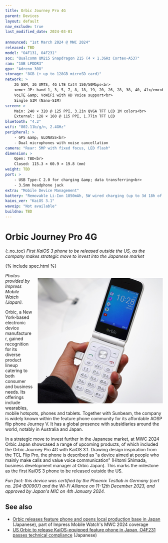 ```yaml
---
title: Orbic Journey Pro 4G
parent: Devices
layout: default
nav_exclude: true
last_modified_date: 2024-03-01

announced: "1st March 2024 @ MWC 2024"
released: TBD
model: "O4F131, O4F231"
soc: "Qualcomm QM215 Snapdragon 215 (4 × 1.3GHz Cortex-A53)"
ram: "1GB LPDDR3"
gpu: "Adreno 308"
storage: "8GB (+ up to 128GB microSD card)"
network: >
    2G GSM, 3G UMTS, 4G LTE Cat4 150/50Mbps<br>
    <em>+ JP: band 1, 3, 5, 7, 8, 18, 19, 20, 26, 28, 38, 40, 41</em><br>
    VoLTE &amp; VoWiFi with HD Voice support<br>
    Single SIM (Nano-SIM)
screen: >
    Main: 240 × 320 @ 125 PPI, 3.2in QVGA TFT LCD 1M colors<br>
    External: 128 × 160 @ 115 PPI, 1.77in TFT LCD
bluetooth: "4.2"
wifi: "802.11b/g/n, 2.4GHz"
peripheral: >
    - GPS &amp; GLONASS<br>
    - Dual microphones with noise cancellation
camera: "Rear: 5MP with fixed focus, LED flash"
dimension: >
    Open: TBD<br>
    Closed: 115.3 × 60.9 × 19.8 (mm)
weight: TBD
port: >
    - USB Type-C 2.0 for charging &amp; data transferring<br>
    - 3.5mm headphone jack
extra: "Mobile Device Management"
battery: "Removable Li-Ion 1850mAh, 5W wired charging (up to 3d 18h of LTE standby advertised)"
kaios_ver: "KaiOS 3.1"
wavoip: "Not available"
buildno: TBD
---
```

# Orbic Journey Pro 4G
{:.no_toc}
*First KaiOS 3 phone to be released outside the US, as the company makes strategic move to invest into the Japanese market*

{% include spec.html %}

<img src="../assets/1_o.png" style="width:400px;float:right;margin:1rem 0 1rem 1rem;aspect-ratio:1;object-fit:cover">

*Photos provided by Impress Mobile Watch (Japan).*

Orbic, a New York-based electronic device manufacturer, gained recognition for its diverse product lineup catering to both consumer and business needs. Its offerings include wearables, mobile hotspots, phones and tablets. Together with Sunbeam, the company is widely known within the feature phone community for its affordable AOSP flip phone Journey V. It has a global presence with subsidiaries around the world, notably in Australia and Japan.

In a strategic move to invest further in the Japanese market, at MWC 2024 Orbic Japan showcased a range of upcoming products, of which included the Orbic Journey Pro 4G with KaiOS 3.1. Drawing design inspiration from the TCL Flip Pro, the phone is described as "a device aimed at people who mainly make calls and value voice communication" (Hitomi Shimada, business development manager at Orbic Japan). This marks the milestone as the first KaiOS 3 phone to be released outside the US.

*Fun fact: this device was certified by the Phoenix Testlab in Germany (cert no. 204-B00907) and the Wi-Fi Alliance on 11-12th December 2023, and approved by Japan's MIC on 4th January 2024.*

## See also
- [Orbic releases feature phone and opens local production base in Japan](https://k-tai.watch.impress.co.jp/docs/event/mwc2024/1572811.html) (Japanese), part of Impress Mobile Watch's MWC 2024 coverage
- [US Orbic to release KaiOS-equipped feature phone in Japan, O4F231 passes technical compliance](http://blogofmobile.com/article/165227) (Japanese)